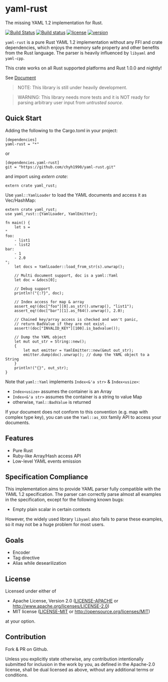# yaml-rust

The missing YAML 1.2 implementation for Rust.

[![Build Status](https://travis-ci.org/chyh1990/yaml-rust.svg?branch=master)](https://travis-ci.org/chyh1990/yaml-rust)
[![Build status](https://ci.appveyor.com/api/projects/status/scf47535ckp4ylg4?svg=true)](https://ci.appveyor.com/project/chyh1990/yaml-rust)
[![license](https://img.shields.io/crates/l/yaml-rust.svg)](https://crates.io/crates/yaml-rust/)
[![version](https://img.shields.io/crates/v/yaml-rust.svg)](https://crates.io/crates/yaml-rust/)

`yaml-rust` is a pure Rust YAML 1.2 implementation without
any FFI and crate dependencies, which enjoys the memory safe 
property and other benefits from the Rust language. 
The parser is heavily influenced by `libyaml` and `yaml-cpp`.

This crate works on all Rust supported platforms and
Rust 1.0.0 and nightly!

See [Document](http://chyh1990.github.io/yaml-rust/doc/yaml_rust/)

> NOTE: This library is still under heavily development.

> WARNING: This library needs more tests and it is NOT ready for
> parsing arbitrary user input from *untrusted source*.

## Quick Start

Adding the following to the Cargo.toml in your project:

```
[dependencies]
yaml-rust = "*"
```

or

```
[dependencies.yaml-rust]
git = "https://github.com/chyh1990/yaml-rust.git"
```

and import using *extern crate*:

```.rust
extern crate yaml_rust;
```

Use `yaml::YamlLoader` to load the YAML documents and access it
as Vec/HashMap:

```.rust
extern crate yaml_rust;
use yaml_rust::{YamlLoader, YamlEmitter};

fn main() {
    let s =
"
foo:
    - list1
    - list2
bar:
    - 1
    - 2.0
";
    let docs = YamlLoader::load_from_str(s).unwrap();

    // Multi document support, doc is a yaml::Yaml
    let doc = &docs[0];

    // Debug support
    println!("{:?}", doc);

    // Index access for map & array
    assert_eq!(doc["foo"][0].as_str().unwrap(), "list1");
    assert_eq!(doc["bar"][1].as_f64().unwrap(), 2.0);

    // Chained key/array access is checked and won't panic,
    // return BadValue if they are not exist.
    assert!(doc["INVALID_KEY"][100].is_badvalue());
    
    // Dump the YAML object
    let mut out_str = String::new();
    {
        let mut emitter = YamlEmitter::new(&mut out_str);
        emitter.dump(doc).unwrap(); // dump the YAML object to a String
    }
    println!("{}", out_str);
}
```

Note that `yaml::Yaml` implements `Index<&'a str>` & `Index<usize>`:

* `Index<usize>` assumes the container is an Array
* `Index<&'a str>` assumes the container is a string to value Map
* otherwise, `Yaml::BadValue` is returned

If your document does not conform to this convention (e.g. map with
complex type key), you can use the `Yaml::as_XXX` family API to access your
documents.

## Features

* Pure Rust
* Ruby-like Array/Hash access API
* Low-level YAML events emission

## Specification Compliance

This implementation aims to provide YAML parser fully compatible with
the YAML 1.2 specification. The parser can correctly parse almost all
examples in the specification, except for the following known bugs:

* Empty plain scalar in certain contexts

However, the widely used library `libyaml` also fails to parse these examples,
so it may not be a huge problem for most users. 

## Goals

* Encoder
* Tag directive
* Alias while desearilization

## License

Licensed under either of

 * Apache License, Version 2.0 ([LICENSE-APACHE](LICENSE-APACHE) or http://www.apache.org/licenses/LICENSE-2.0)
 * MIT license ([LICENSE-MIT](LICENSE-MIT) or http://opensource.org/licenses/MIT)

at your option.

## Contribution

Fork & PR on Github.

Unless you explicitly state otherwise, any contribution intentionally submitted
for inclusion in the work by you, as defined in the Apache-2.0 license, shall be dual licensed as above, without any
additional terms or conditions.

